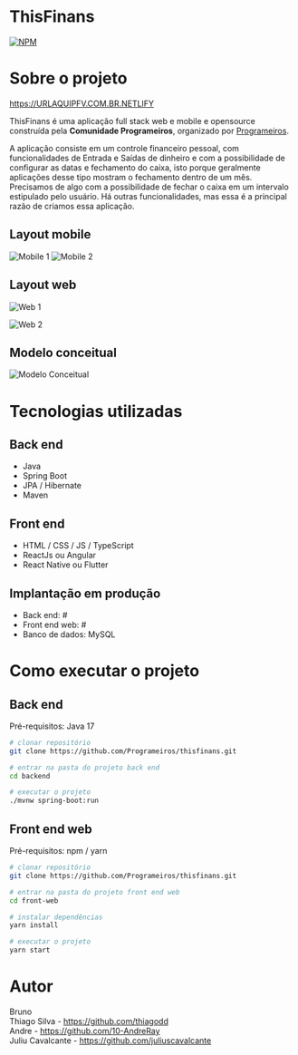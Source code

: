 # ThisFinans
[![NPM](https://shields.io/badge/license-GPL-blue)](https://github.com/Programeiros/thisfinans/blob/develop/LICENSE) 

# Sobre o projeto

https://URLAQUIPFV.COM.BR.NETLIFY

ThisFinans é uma aplicação full stack web e mobile e opensource construída pela **Comunidade Programeiros**, organizado por [Programeiros](https://www.linkedin.com/company/programeiros/ "Linkedin da comunidade").

A aplicação consiste em um controle financeiro pessoal, com funcionalidades de Entrada e Saídas de dinheiro e com a possibilidade de configurar as datas e fechamento do caixa, isto porque geralmente aplicações desse tipo mostram o fechamento dentro de um mês. Precisamos de algo com a possibilidade de fechar o caixa em um intervalo estipulado pelo usuário. Há outras funcionalidades, mas essa é a principal razão de criamos essa aplicação. 

## Layout mobile
![Mobile 1](https://www.psifoundation.org/wp-content/uploads/2018/03/placeholder-300x400.png) ![Mobile 2](https://www.psifoundation.org/wp-content/uploads/2018/03/placeholder-300x400.png)

## Layout web
![Web 1](https://www.acend.com.br/wp-content/uploads/2018/11/placeholder-1000x700.jpg)

![Web 2](https://www.acend.com.br/wp-content/uploads/2018/11/placeholder-1000x700.jpg)

## Modelo conceitual
![Modelo Conceitual](https://www.acend.com.br/wp-content/uploads/2018/11/placeholder-1000x700.jpg)

# Tecnologias utilizadas
## Back end
- Java
- Spring Boot
- JPA / Hibernate
- Maven
## Front end
- HTML / CSS / JS / TypeScript
- ReactJs ou Angular
- React Native ou Flutter
## Implantação em produção
- Back end: #
- Front end web: #
- Banco de dados: MySQL

# Como executar o projeto

## Back end
Pré-requisitos: Java 17

```bash
# clonar repositório
git clone https://github.com/Programeiros/thisfinans.git

# entrar na pasta do projeto back end
cd backend

# executar o projeto
./mvnw spring-boot:run
```

## Front end web
Pré-requisitos: npm / yarn

```bash
# clonar repositório
git clone https://github.com/Programeiros/thisfinans.git

# entrar na pasta do projeto front end web
cd front-web

# instalar dependências
yarn install

# executar o projeto
yarn start
```

# Autor

Bruno <br>
Thiago Silva - https://github.com/thiagodd <br>
Andre - https://github.com/10-AndreRay<br>
Juliu Cavalcante - https://github.com/juliuscavalcante
